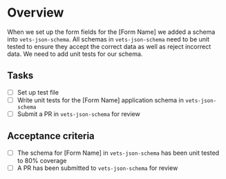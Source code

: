 # Overview
When we set up the form fields for the [Form Name] we added a schema into `vets-json-schema`. All schemas in `vets-json-schema` need to be unit tested to ensure they accept the correct data as well as reject incorrect data. We need to add unit tests for our schema.

## Tasks
- [ ] Set up test file
- [ ] Write unit tests for the [Form Name] application schema in `vets-json-schema`
- [ ] Submit a PR in `vets-json-schema` for review

## Acceptance criteria
- [ ] The schema for [Form Name] in `vets-json-schema` has been unit tested to 80% coverage
- [ ] A PR has been submitted to `vets-json-schema` for review
